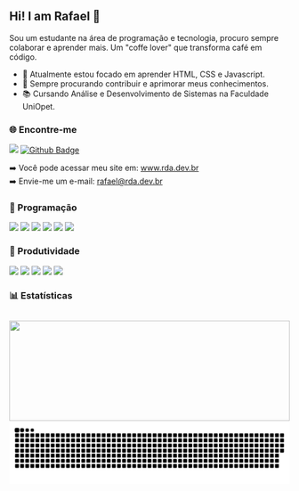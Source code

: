 ## Hi! I am Rafael 👋
Sou um estudante na área de programação e tecnologia, procuro sempre colaborar e aprender mais. 
Um "coffe lover" que transforma café em código.

- 🌱 Atualmente estou focado em aprender HTML, CSS e Javascript.
- 🔭 Sempre procurando contribuir e aprimorar meus conhecimentos.
- 📚 Cursando Análise e Desenvolvimento de Sistemas na Faculdade UniOpet.

### 🌐 Encontre-me
[<img src="https://img.shields.io/badge/linkedin-%230077B5.svg?&style=for-the-badge&logo=linkedin&logoColor=white" />](https://www.linkedin.com/in/rdadev/)
[![Github Badge](https://img.shields.io/badge/-Github-000?style=for-the-badge&logo=Github&logoColor=white&link=rdadev)](https://github.com/rdadev)

➡️ Você pode acessar meu site em: <a href="https://rda.dev.br" target="_blank" rel="noopener noreferrer">www.rda.dev.br</a>
<br/>
➡️ Envie-me um e-mail: rafael@rda.dev.br

### 🚀 Programação
<img src="https://img.shields.io/badge/HTML-239120?style=for-the-badge&logo=html5&logoColor=white" /> <img src="https://img.shields.io/badge/CSS3-1572B6?style=for-the-badge&logo=css3&logoColor=white" /> <img src="https://img.shields.io/badge/Python-14354C?style=for-the-badge&logo=python&logoColor=white" /> <img src="https://img.shields.io/badge/MySQL-00000F?style=for-the-badge&logo=mysql&logoColor=white" /> <img src="https://img.shields.io/badge/Javascript-008000?style=for-the-badge&logo=javascript&logoColor=white" /> <img src="https://img.shields.io/badge/php-4682B4?style=for-the-badge&logo=php&logoColor=white" />

### 📠 Produtividade
<img src="https://img.shields.io/badge/Trello-blue?style=for-the-badge&logo=trello&logoColor=white" /> <img src="https://img.shields.io/badge/Microsoft_Excel-217346?style=for-the-badge&logo=microsoft-excel&logoColor=white" /> <img src="https://img.shields.io/badge/Microsoft_PowerPoint-B7472A?style=for-the-badge&logo=microsoft-powerpoint&logoColor=white" /> <img src="https://img.shields.io/badge/Microsoft_Word-2B579A?style=for-the-badge&logo=microsoft-word&logoColor=white" /> <img src="https://img.shields.io/badge/Microsoft_Teams-191970?style=for-the-badge&logo=microsoft-teams&logoColor=white" />

### 📊 Estatísticas
##
<div>
  <a href="https://github.com/rdadev">
  <img height="180em" width="100%" src="https://github-readme-stats.vercel.app/api?username=rdadev&show_icons=true&theme=dracula&include_all_commits=true&count_private=true"/>
</div>

<picture>
  <source media="(prefers-color-scheme: dark)" srcset="https://raw.githubusercontent.com/rdadev/rdadev/output/github-contribution-grid-snake-dark.svg">
  <source media="(prefers-color-scheme: light)" srcset="https://raw.githubusercontent.com/rdadev/rdadev/output/github-contribution-grid-snake.svg">
  <img alt="github contribution grid snake animation" src="https://raw.githubusercontent.com/rdadev/rdadev/output/github-contribution-grid-snake.svg">
</picture>
